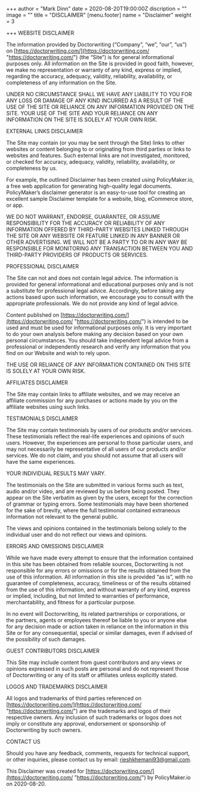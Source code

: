 +++
author = "Mark Dinn"
date = 2020-08-20T19:00:00Z
discription = ""
image = ""
title = "DISCLAIMER"
[menu.footer]
name = "Disclaimer"
weight = 3

+++
WEBSITE DISCLAIMER

The information provided by Doctorwriting (“Company”, “we”, “our”, “us”) on [https://doctorwriting.com/](https://doctorwriting.com/ "https://doctorwriting.com/") (the “Site”) is for general informational purposes only. All information on the Site is provided in good faith, however, we make no representation or warranty of any kind, express or implied, regarding the accuracy, adequacy, validity, reliability, availability, or completeness of any information on the Site.

UNDER NO CIRCUMSTANCE SHALL WE HAVE ANY LIABILITY TO YOU FOR ANY LOSS OR DAMAGE OF ANY KIND INCURRED AS A RESULT OF THE USE OF THE SITE OR RELIANCE ON ANY INFORMATION PROVIDED ON THE SITE. YOUR USE OF THE SITE AND YOUR RELIANCE ON ANY INFORMATION ON THE SITE IS SOLELY AT YOUR OWN RISK.

EXTERNAL LINKS DISCLAIMER

The Site may contain (or you may be sent through the Site) links to other websites or content belonging to or originating from third parties or links to websites and features. Such external links are not investigated, monitored, or checked for accuracy, adequacy, validity, reliability, availability, or completeness by us.

For example, the outlined Disclaimer has been created using PolicyMaker.io, a free web application for generating high-quality legal documents. PolicyMaker’s disclaimer generator is an easy-to-use tool for creating an excellent sample Disclaimer template for a website, blog, eCommerce store, or app.

WE DO NOT WARRANT, ENDORSE, GUARANTEE, OR ASSUME RESPONSIBILITY FOR THE ACCURACY OR RELIABILITY OF ANY INFORMATION OFFERED BY THIRD-PARTY WEBSITES LINKED THROUGH THE SITE OR ANY WEBSITE OR FEATURE LINKED IN ANY BANNER OR OTHER ADVERTISING. WE WILL NOT BE A PARTY TO OR IN ANY WAY BE RESPONSIBLE FOR MONITORING ANY TRANSACTION BETWEEN YOU AND THIRD-PARTY PROVIDERS OF PRODUCTS OR SERVICES.

PROFESSIONAL DISCLAIMER

The Site can not and does not contain legal advice. The information is provided for general informational and educational purposes only and is not a substitute for professional legal advice. Accordingly, before taking any actions based upon such information, we encourage you to consult with the appropriate professionals. We do not provide any kind of legal advice.

Content published on [https://doctorwriting.com/](https://doctorwriting.com/ "https://doctorwriting.com/") is intended to be used and must be used for informational purposes only. It is very important to do your own analysis before making any decision based on your own personal circumstances. You should take independent legal advice from a professional or independently research and verify any information that you find on our Website and wish to rely upon.

THE USE OR RELIANCE OF ANY INFORMATION CONTAINED ON THIS SITE IS SOLELY AT YOUR OWN RISK.

AFFILIATES DISCLAIMER

The Site may contain links to affiliate websites, and we may receive an affiliate commission for any purchases or actions made by you on the affiliate websites using such links.

TESTIMONIALS DISCLAIMER

The Site may contain testimonials by users of our products and/or services. These testimonials reflect the real-life experiences and opinions of such users. However, the experiences are personal to those particular users, and may not necessarily be representative of all users of our products and/or services. We do not claim, and you should not assume that all users will have the same experiences.

YOUR INDIVIDUAL RESULTS MAY VARY.

The testimonials on the Site are submitted in various forms such as text, audio and/or video, and are reviewed by us before being posted. They appear on the Site verbatim as given by the users, except for the correction of grammar or typing errors. Some testimonials may have been shortened for the sake of brevity, where the full testimonial contained extraneous information not relevant to the general public.

The views and opinions contained in the testimonials belong solely to the individual user and do not reflect our views and opinions.

ERRORS AND OMISSIONS DISCLAIMER

While we have made every attempt to ensure that the information contained in this site has been obtained from reliable sources, Doctorwriting is not responsible for any errors or omissions or for the results obtained from the use of this information. All information in this site is provided “as is”, with no guarantee of completeness, accuracy, timeliness or of the results obtained from the use of this information, and without warranty of any kind, express or implied, including, but not limited to warranties of performance, merchantability, and fitness for a particular purpose.

In no event will Doctorwriting, its related partnerships or corporations, or the partners, agents or employees thereof be liable to you or anyone else for any decision made or action taken in reliance on the information in this Site or for any consequential, special or similar damages, even if advised of the possibility of such damages.

GUEST CONTRIBUTORS DISCLAIMER

This Site may include content from guest contributors and any views or opinions expressed in such posts are personal and do not represent those of Doctorwriting or any of its staff or affiliates unless explicitly stated.

LOGOS AND TRADEMARKS DISCLAIMER

All logos and trademarks of third parties referenced on [https://doctorwriting.com/](https://doctorwriting.com/ "https://doctorwriting.com/") are the trademarks and logos of their respective owners. Any inclusion of such trademarks or logos does not imply or constitute any approval, endorsement or sponsorship of Doctorwriting by such owners.

CONTACT US

Should you have any feedback, comments, requests for technical support, or other inquiries, please contact us by email: rieshkhemani93@gmail.com.

This Disclaimer was created for [https://doctorwriting.com/](https://doctorwriting.com/ "https://doctorwriting.com/") by PolicyMaker.io on 2020-08-20.